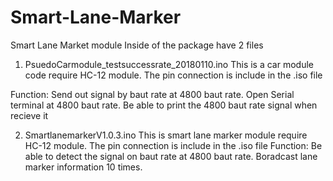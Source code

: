 # Smart-Lane-Marker
Smart Lane Market module
Inside of the package have 2 files

1. PsuedoCarmodule_testsuccessrate_20180110.ino
This is a car module code
require HC-12 module. The pin connection is include in the .iso file

Function: Send out <CAR> signal by baut rate at 4800 baut rate.
                Open Serial terminal at 4800 baut rate.
                Be able to print the 4800 baut rate signal when recieve it

2. SmartlanemarkerV1.0.3.ino
This is smart lane marker module
require HC-12 module. The pin connection is include in the .iso file
Function: Be able to detect the <CAR> signal on baut rate at 4800 baut rate.
                Boradcast lane marker information 10 times.
